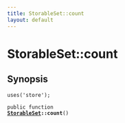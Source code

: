 ```yaml
---
title: StorableSet::count
layout: default
---
```


# StorableSet::count

## Synopsis

<code>uses('store');</code>

<code>public function <b><a href="StorableSet">StorableSet</a>::count</b>()</code>

